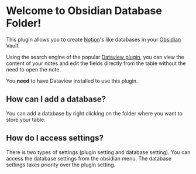 # Welcome to Obsidian Database Folder!
This plugin allows you to create [Notion](https://www.notion.so)'s like databases in your [Obsidian](https://obsidian.md) Vault.

Using the search engine of the popular [Dataview plugin](https://github.com/blacksmithgu/obsidian-dataview), you can view the content of your notes and edit the fields directly from the table without the need to open the note.

You **need** to have Dataview installed to use this plugin.

## How can I add a database?
You can add a database by right clicking on the folder where you want to store your table.

## How do I access settings?
There is two types of settings (plugin setting and database setting). You can access the database settings from the obsidian menu. The database settings takes priority over the plugin setting.
